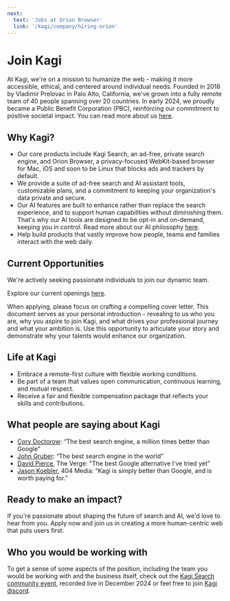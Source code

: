 ```yaml
---
next:
  text: 'Jobs at Orion Browser'
  link: '/kagi/company/hiring-orion'
---
```

# Join Kagi

At Kagi, we're on a mission to humanize the web - making it more accessible, ethical, and centered around individual needs. Founded in 2018 by Vladimir Prelovac in Palo Alto, California, we've grown into a fully remote team of 40 people spanning over 20 countries. In early 2024, we proudly became a Public Benefit Corporation (PBC), reinforcing our commitment to positive societal impact. You can read more about us [here](https://help.kagi.com/kagi/company).


## Why Kagi?
- Our core products include Kagi Search, an ad-free, private search engine, and Orion Browser, a privacy-focused WebKit-based browser for Mac, iOS and soon to be Linux that blocks ads and trackers by default.
- We provide a suite of ad-free search and AI assistant tools, customizable plans, and a commitment to keeping your organization's data private and secure.
- Our AI features are built to enhance rather than replace the search experience, and to support human capabilities without diminishing them. That's why our AI tools are designed to be opt-in and on-demand, keeping you in control. Read more about our AI philosophy [here](https://help.kagi.com/kagi/why-kagi/ai-philosophy.html). 
- Help build products that vastly improve how people, teams and families interact with the web daily.  


## Current Opportunities
We're actively seeking passionate individuals to join our dynamic team. 

Explore our current openings [here](https://kagi.peopleforce.io/careers).

When applying, please focus on crafting a compelling cover letter. This document serves as your personal introduction - revealing to us who you are, why you aspire to join Kagi, and what drives your professional journey and what your ambition is. Use this opportunity to articulate your story and demonstrate why your talents would enhance our organization.

## Life at Kagi
- Embrace a remote-first culture with flexible working conditions.
- Be part of a team that values open communication, continuous learning, and mutual respect.
- Receive a fair and flexible compensation package that reflects your skills and contributions.

## What people are saying about Kagi
- [Cory Doctorow](https://doctorow.medium.com/https-pluralistic-net-2024-04-04-teach-me-how-to-shruggie-kagi-caaa88c221f2):
“The best search engine, a million times better than Google” 
- [John Gruber](https://daringfireball.net/linked/2025/01/09/microsofts-recent-history-of-dirty-tricks-with-edge): 
“The best search engine in the world”
- [David Pierce](https://www.theverge.com/23896415/kagi-search-google-meta-quest-3-chatgpt-macos-sonoma-installer-newsletter), The Verge:
"The best Google alternative I’ve tried yet"
- [Jason Koebler](https://www.404media.co/friendship-ended-with-google-now-kagi-is-my-best-friend/), 404 Media:
“Kagi is simply better than Google, and is worth paying for.”

## Ready to make an impact?
If you're passionate about shaping the future of search and AI, we'd love to hear from you. Apply now and join us in creating a more human-centric web that puts users first.

## Who you would be working with

To get a sense of some aspects of the position, including the team you would be working with and the business itself, check out the [Kagi Search community event](https://www.youtube.com/watch?v=-BQzZkkpLQ4), recorded live in December 2024 or feel free to join [Kagi discord](https://kagi.com/discord).
